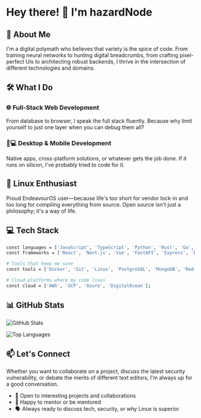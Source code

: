 # Hey there! 👋 I'm hazardNode

## 🎯 About Me

I'm a digital polymath who believes that variety is the spice of code. From training neural networks to hunting digital breadcrumbs, from crafting pixel-perfect UIs to architecting robust backends, I thrive in the intersection of different technologies and domains.

## 🛠️ What I Do

### 🌐 **Full-Stack Web Development**
From database to browser, I speak the full stack fluently. Because why limit yourself to just one layer when you can debug them all?

### 📱💻 **Desktop & Mobile Development**
Native apps, cross-platform solutions, or whatever gets the job done. If it runs on silicon, I've probably tried to code for it.

## 🐧 **Linux Enthusiast**
Proud EndeavourOS user—because life's too short for vendor lock-in and too long for compiling everything from source. Open source isn't just a philosophy; it's a way of life.

## 💻 Tech Stack

```bash
const languages = ['JavaScript', 'TypeScript', 'Python', 'Rust', 'Go', 'C++', 'Java'];
const frameworks = ['React', 'Next.js', 'Vue', 'FastAPI', 'Express', 'Django'];

# Tools that keep me sane
const tools = ['Docker', 'Git', 'Linux', 'PostgreSQL', 'MongoDB', 'Redis'];

# Cloud platforms where my code lives
const cloud = ['AWS', 'GCP', 'Azure', 'DigitalOcean'];
```

## 📊 GitHub Stats

![GitHub Stats](https://github-readme-stats.vercel.app/api?username=hazardNode&show_icons=true&theme=dark&hide_border=true)

![Top Languages](https://github-readme-stats.vercel.app/api/top-langs/?username=hazardNode&layout=compact&theme=dark&hide_border=true)


## 📫 Let's Connect

Whether you want to collaborate on a project, discuss the latest security vulnerability, or debate the merits of different text editors, I'm always up for a good conversation.

- 💼 Open to interesting projects and collaborations
- 🤝 Happy to mentor or be mentored
- 🗣️ Always ready to discuss tech, security, or why Linux is superior

